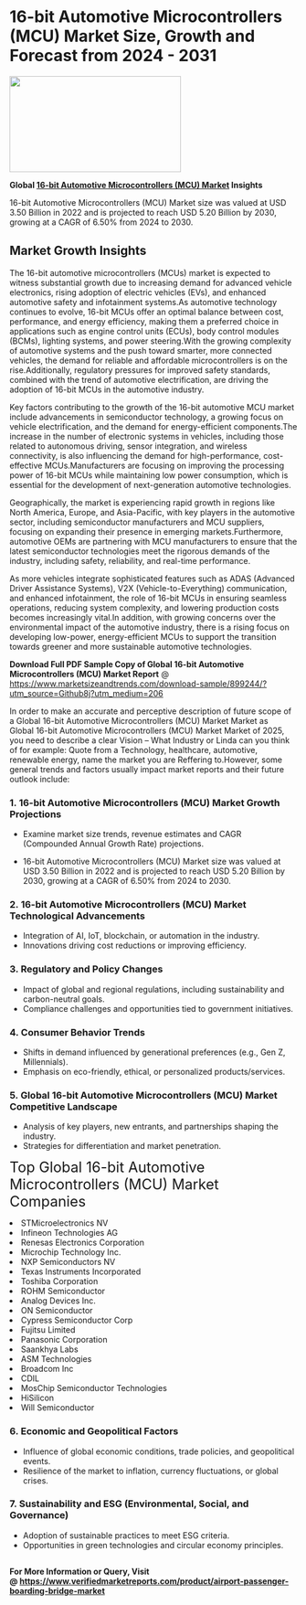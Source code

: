 <H1>16-bit Automotive Microcontrollers (MCU) Market Size, Growth and Forecast from 2024 - 2031</H1><img class="aligncenter size-medium wp-image-584254" src="https://thirdeyenews.in/wp-content/uploads/2024/09/Global-Market-Research-300x168.jpeg" alt="" width="300" height="168" /><p><strong>Global&nbsp;<a href="https://www.marketsizeandtrends.com/download-sample/899244/?utm_source=Github8j?utm_medium=206">16-bit Automotive Microcontrollers (MCU) Market</a> Insights</strong></p><p>16-bit Automotive Microcontrollers (MCU) Market size was valued at USD 3.50 Billion in 2022 and is projected to reach USD 5.20 Billion by 2030, growing at a CAGR of 6.50% from 2024 to 2030.</p><p><h2>Market Growth Insights</h2> <p>The 16-bit automotive microcontrollers (MCUs) market is expected to witness substantial growth due to increasing demand for advanced vehicle electronics, rising adoption of electric vehicles (EVs), and enhanced automotive safety and infotainment systems.As automotive technology continues to evolve, 16-bit MCUs offer an optimal balance between cost, performance, and energy efficiency, making them a preferred choice in applications such as engine control units (ECUs), body control modules (BCMs), lighting systems, and power steering.With the growing complexity of automotive systems and the push toward smarter, more connected vehicles, the demand for reliable and affordable microcontrollers is on the rise.Additionally, regulatory pressures for improved safety standards, combined with the trend of automotive electrification, are driving the adoption of 16-bit MCUs in the automotive industry.</p> <p>Key factors contributing to the growth of the 16-bit automotive MCU market include advancements in semiconductor technology, a growing focus on vehicle electrification, and the demand for energy-efficient components.The increase in the number of electronic systems in vehicles, including those related to autonomous driving, sensor integration, and wireless connectivity, is also influencing the demand for high-performance, cost-effective MCUs.Manufacturers are focusing on improving the processing power of 16-bit MCUs while maintaining low power consumption, which is essential for the development of next-generation automotive technologies.</p> <p>Geographically, the market is experiencing rapid growth in regions like North America, Europe, and Asia-Pacific, with key players in the automotive sector, including semiconductor manufacturers and MCU suppliers, focusing on expanding their presence in emerging markets.Furthermore, automotive OEMs are partnering with MCU manufacturers to ensure that the latest semiconductor technologies meet the rigorous demands of the industry, including safety, reliability, and real-time performance.</p> <p>As more vehicles integrate sophisticated features such as ADAS (Advanced Driver Assistance Systems), V2X (Vehicle-to-Everything) communication, and enhanced infotainment, the role of 16-bit MCUs in ensuring seamless operations, reducing system complexity, and lowering production costs becomes increasingly vital.In addition, with growing concerns over the environmental impact of the automotive industry, there is a rising focus on developing low-power, energy-efficient MCUs to support the transition towards greener and more sustainable automotive technologies.</p> <p><span class=""><strong>Download Full PDF Sample Copy of Global 16-bit Automotive Microcontrollers (MCU) Market Report</strong> @ <a href="https://www.marketsizeandtrends.com/download-sample/899244/?utm_source=Github8j?utm_medium=206" target="_blank">https://www.marketsizeandtrends.com/download-sample/899244/?utm_source=Github8j?utm_medium=206</a></span></p><p>In order to make an accurate and perceptive description of future scope of a Global&nbsp;16-bit Automotive Microcontrollers (MCU) Market Market as Global&nbsp;16-bit Automotive Microcontrollers (MCU) Market Market of 2025, you need to describe a clear Vision &ndash; What Industry or Linda can you think of for example: Quote from a Technology, healthcare, automotive, renewable energy, name the market you are Reffering to.However, some general trends and factors usually impact market reports and their future outlook include:</p><h3>1.&nbsp;<strong>16-bit Automotive Microcontrollers (MCU) Market Growth Projections</strong></h3><ul><li>Examine market size trends, revenue estimates and CAGR (Compounded Annual Growth Rate) projections.</li><li><p>16-bit Automotive Microcontrollers (MCU) Market size was valued at USD 3.50 Billion in 2022 and is projected to reach USD 5.20 Billion by 2030, growing at a CAGR of 6.50% from 2024 to 2030.</p></li></ul><h3>2.&nbsp;<strong>16-bit Automotive Microcontrollers (MCU) Market Technological Advancements</strong></h3><ul><li>Integration of AI, IoT, blockchain, or automation in the industry.</li><li>Innovations driving cost reductions or improving efficiency.</li></ul><h3>3.&nbsp;<strong>Regulatory and Policy Changes</strong></h3><ul><li>Impact of global and regional regulations, including sustainability and carbon-neutral goals.</li><li>Compliance challenges and opportunities tied to government initiatives.</li></ul><h3>4.&nbsp;<strong>Consumer Behavior Trends</strong></h3><ul><li>Shifts in demand influenced by generational preferences (e.g., Gen Z, Millennials).</li><li>Emphasis on eco-friendly, ethical, or personalized products/services.</li></ul><h3>5.&nbsp;<strong>Global 16-bit Automotive Microcontrollers (MCU) Market Competitive Landscape</strong></h3><ul><li>Analysis of key players, new entrants, and partnerships shaping the industry.</li><li>Strategies for differentiation and market penetration.</li></ul><p data-pm-slice="1 1 []"><span style="color: inherit; font-family: inherit; font-size: 25px;">Top Global 16-bit Automotive Microcontrollers (MCU) Market Companies</span></p><div class="" data-test-id=""><p><li>STMicroelectronics NV</li><li> Infineon Technologies AG</li><li> Renesas Electronics Corporation</li><li> Microchip Technology Inc.</li><li> NXP Semiconductors NV</li><li> Texas Instruments Incorporated</li><li> Toshiba Corporation</li><li> ROHM Semiconductor</li><li> Analog Devices Inc.</li><li> ON Semiconductor</li><li> Cypress Semiconductor Corp</li><li> Fujitsu Limited</li><li> Panasonic Corporation</li><li> Saankhya Labs</li><li> ASM Technologies</li><li> Broadcom Inc</li><li> CDIL</li><li> MosChip Semiconductor Technologies</li><li> HiSilicon</li><li> Will Semiconductor</li></p></div><h3>6.&nbsp;<strong>Economic and Geopolitical Factors</strong></h3><ul><li>Influence of global economic conditions, trade policies, and geopolitical events.</li><li>Resilience of the market to inflation, currency fluctuations, or global crises.</li></ul><h3>7.&nbsp;<strong>Sustainability and ESG (Environmental, Social, and Governance)</strong></h3><ul><li>Adoption of sustainable practices to meet ESG criteria.</li><li>Opportunities in green technologies and circular economy principles.</li></ul><h2><strong style="font-size: 14px;">For More Information or Query, Visit @&nbsp;</strong><a style="background-color: #ffffff; font-size: 14px;" href="https://www.marketsizeandtrends.com/report/16-bit-automotive-microcontrollers-mcu-market/" target="_blank">https://www.verifiedmarketreports.com/product/airport-passenger-boarding-bridge-market</a></h2>